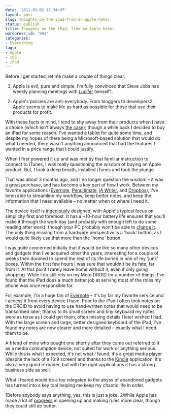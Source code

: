```yaml
---
date: '2011-01-02 17:34:07'
layout: post
slug: thoughts-on-the-ipad-from-an-apple-hater
status: publish
title: Thoughts on the iPad, from an Apple hater
wordpress_id: '891'
categories:
- Everything
tags:
- Apple
- iOS
- iPad
---
```


Before I get started, let me make a couple of things clear:



	
  1. Apple is evil; pure and simple. I'm fully convinced that Steve Jobs has weekly planning meetings with [Lucifer](http://en.wikipedia.org/wiki/Lucifer) himself1.

	
  2. Apple's policies are anti-everybody. From bloggers to developers2, Apple seems to make life as hard as possible for those that use their products for profit.


With these facts in mind, I tend to shy away from their products when I have a choice (which isn't always [the case](http://shadowofthebat.com/2010/12/05/buying-a-macbook-from-cowboom-com/)); though a while back I decided to buy an iPad for some reason. I've wanted a tablet for quite some time, and despite my hopes of there being a Microsoft-based solution that would do what I needed, there wasn't anything announced that had the features I wanted in a price range that I could justify.

When I first powered it up and was met by that familiar instruction to connect to iTunes, I was really questioning the wisdom of buying an Apple product. But, I took a deep breath, installed iTunes and took the plunge.

That was about 3 months ago, and I no longer question the wisdom – it was a great purchase, and has become a key part of how I work. Between my favorite applications ([Evernote](http://itunes.apple.com/us/app/evernote/id281796108?mt=8), [Penultimate](http://itunes.apple.com/us/app/penultimate/id354098826?mt=8), [iA Writer](http://itunes.apple.com/us/app/ia-writer/id392502056?mt=8), and [Dropbox](http://itunes.apple.com/us/app/dropbox/id327630330?mt=8)), I've been able to streamline my workflow, keep better notes, and keep the information that I need available – no matter when or where I need it.

The device itself is [ingeniously](http://en.wikipedia.org/wiki/Genius_(mythology)) designed, with Apple's typical focus on simplicity first and foremost. It has a ~10-hour battery life ensures that you'll make it through the work day (and probably with enough left to do some reading after work); though your PC probably won't be able to [charge it](http://support.apple.com/kb/HT4060). The only thing missing from a hardware perspective is a 'back' button, as I would quite likely use that more than the 'home' button.

I was quite concerned initially that it would be like so many other devices and gadgets that I've acquired other the years, interesting for a couple of weeks then doomed to spend the rest of its life buried in one of my 'junk' boxes. Within the first few hours I was sure that wouldn't be its fate; far from it. At this point I rarely leave home without it, even if only going shopping. While I do still rely on my Moto DROID for a number of things, I've found that the iPad does a much better job at serving most of the roles my phone was once responsible for.

For example, I'm a huge fan of [Evernote](http://www.evernote.com/) – it's by far my favorite service and I access it from every device I have. Prior to the iPad I often took notes on the DROID to avoid having to use hand-written notes that would need to be transcribed later; thanks to its small screen and tiny keyboard my notes were as terse as I could get them, often missing details I later wished I had. With the large screen and large, better designed keyboard of the iPad, I've found my notes are now clearer and more detailed – exactly what I need them to be.

A friend of mine who bought one shortly after they came out referred to it as a media consumption device, not suited for work or anything serious. While this is what I expected, it's not what I found; it's a great media player (despite the lack of a 16:9 screen) and thanks to the [Kindle](http://itunes.apple.com/us/app/kindle/id302584613?mt=8) application, it's also a very good e-reader, but with the right applications it has a strong business side as well.

What I feared would be a toy relegated to the abyss of abandoned gadgets has turned into a key tool helping me keep my chaotic life in order.

1Before anybody says anything, yes, this is just a joke.
2While Apple has made a lot of [progress](http://www.mobilecrunch.com/2010/09/09/apple-opens-app-store-to-other-development-platforms-publishes-review-guidelines/) in opening up and making rules more clear, though they could still do better.
